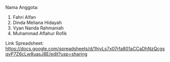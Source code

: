 Nama Anggota:

1. Fahri Alfan
2. Dinda Meliana Hidayah
3. Vyan Nanda Rahmaniah
4. Muhammad Aflahur Rofik

Link Spreadsheet: https://docs.google.com/spreadsheets/d/1hjvLs7x07rfa801aCCaDhNzQcgsqvP7Z6cLw8uasJ8E/edit?usp=sharing